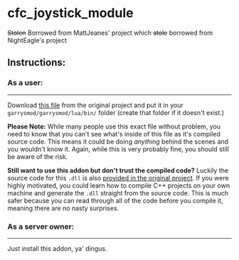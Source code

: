 # cfc_joystick_module
~~Stolen~~ Borrowed from MattJeanes' project which ~~stole~~ borrowed from NightEagle's project


## Instructions:

### As a user:
---
Download [this file](https://github.com/MattJeanes/Joystick-Module/raw/master/lua/bin/gmcl_joystick_win32.dll) from the original project and put it in your `garrysmod/garrysmod/lua/bin/` folder (create that folder if it doesn't exist.)

**Please Note:** While many people use this exact file without problem, you need to know that you can't see what's inside of this file as it's compiled source code. This means it could be doing _anything_ behind the scenes and you wouldn't know it. Again, while this is very probably fine, you should still be aware of the risk.

**Still want to use this addon but don't trust the compiled code?** Luckily the source code for this `.dll` is also [provided in the original project](https://github.com/MattJeanes/Joystick-Module/tree/master/src). If you were highly motivated, you could learn how to compile C++ projects on your own machine and generate the `.dll` straight from the source code. This is much safer because you can read through all of the code before you compile it, meaning there are no nasty surprises.


### As a server owner:
---
Just install this addon, ya' dingus.
